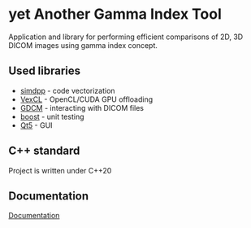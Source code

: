 # yet Another Gamma Index Tool

Application and library for performing efficient comparisons of 2D, 3D DICOM images using gamma index concept.

## Used libraries
* [simdpp](https://github.com/p12tic/libsimdpp) - code vectorization
* [VexCL](https://github.com/ddemidov/vexcl) - OpenCL/CUDA GPU offloading
* [GDCM](http://gdcm.sourceforge.net/) - interacting with DICOM files
* [boost](https://www.boost.org/) - unit testing
* [Qt5](https://www.qt.io/) - GUI

## C++ standard
Project is written under C++20

## Documentation
[Documentation](http://gi-yagit.readthedocs.io/en/latest/)